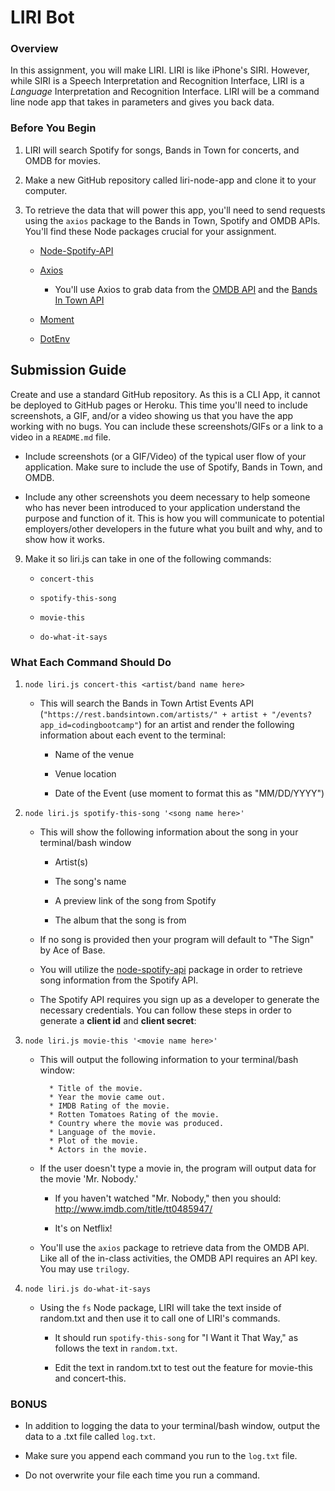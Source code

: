 # LIRI Bot

### Overview

In this assignment, you will make LIRI. LIRI is like iPhone's SIRI. However, while SIRI is a Speech Interpretation and Recognition Interface, LIRI is a _Language_ Interpretation and Recognition Interface. LIRI will be a command line node app that takes in parameters and gives you back data.

### Before You Begin

1. LIRI will search Spotify for songs, Bands in Town for concerts, and OMDB for movies.

2. Make a new GitHub repository called liri-node-app and clone it to your computer.

3. To retrieve the data that will power this app, you'll need to send requests using the `axios` package to the Bands in Town, Spotify and OMDB APIs. You'll find these Node packages crucial for your assignment.

   - [Node-Spotify-API](https://www.npmjs.com/package/node-spotify-api)

   - [Axios](https://www.npmjs.com/package/axios)

     - You'll use Axios to grab data from the [OMDB API](http://www.omdbapi.com) and the [Bands In Town API](http://www.artists.bandsintown.com/bandsintown-api)

   - [Moment](https://www.npmjs.com/package/moment)

   - [DotEnv](https://www.npmjs.com/package/dotenv)

## Submission Guide

Create and use a standard GitHub repository. As this is a CLI App, it cannot be deployed to GitHub pages or Heroku. This time you'll need to include screenshots, a GIF, and/or a video showing us that you have the app working with no bugs. You can include these screenshots/GIFs or a link to a video in a `README.md` file.

- Include screenshots (or a GIF/Video) of the typical user flow of your application. Make sure to include the use of Spotify, Bands in Town, and OMDB.

- Include any other screenshots you deem necessary to help someone who has never been introduced to your application understand the purpose and function of it. This is how you will communicate to potential employers/other developers in the future what you built and why, and to show how it works.

9. Make it so liri.js can take in one of the following commands:

   - `concert-this`

   - `spotify-this-song`

   - `movie-this`

   - `do-what-it-says`

### What Each Command Should Do

1. `node liri.js concert-this <artist/band name here>`

   - This will search the Bands in Town Artist Events API (`"https://rest.bandsintown.com/artists/" + artist + "/events?app_id=codingbootcamp"`) for an artist and render the following information about each event to the terminal:

     - Name of the venue

     - Venue location

     - Date of the Event (use moment to format this as "MM/DD/YYYY")

2. `node liri.js spotify-this-song '<song name here>'`

   - This will show the following information about the song in your terminal/bash window

     - Artist(s)

     - The song's name

     - A preview link of the song from Spotify

     - The album that the song is from

   - If no song is provided then your program will default to "The Sign" by Ace of Base.

   - You will utilize the [node-spotify-api](https://www.npmjs.com/package/node-spotify-api) package in order to retrieve song information from the Spotify API.

   - The Spotify API requires you sign up as a developer to generate the necessary credentials. You can follow these steps in order to generate a **client id** and **client secret**:

3. `node liri.js movie-this '<movie name here>'`

   - This will output the following information to your terminal/bash window:

     ```
       * Title of the movie.
       * Year the movie came out.
       * IMDB Rating of the movie.
       * Rotten Tomatoes Rating of the movie.
       * Country where the movie was produced.
       * Language of the movie.
       * Plot of the movie.
       * Actors in the movie.
     ```

   - If the user doesn't type a movie in, the program will output data for the movie 'Mr. Nobody.'

     - If you haven't watched "Mr. Nobody," then you should: <http://www.imdb.com/title/tt0485947/>

     - It's on Netflix!

   - You'll use the `axios` package to retrieve data from the OMDB API. Like all of the in-class activities, the OMDB API requires an API key. You may use `trilogy`.

4. `node liri.js do-what-it-says`

   - Using the `fs` Node package, LIRI will take the text inside of random.txt and then use it to call one of LIRI's commands.

     - It should run `spotify-this-song` for "I Want it That Way," as follows the text in `random.txt`.

     - Edit the text in random.txt to test out the feature for movie-this and concert-this.

### BONUS

- In addition to logging the data to your terminal/bash window, output the data to a .txt file called `log.txt`.

- Make sure you append each command you run to the `log.txt` file.

- Do not overwrite your file each time you run a command.
